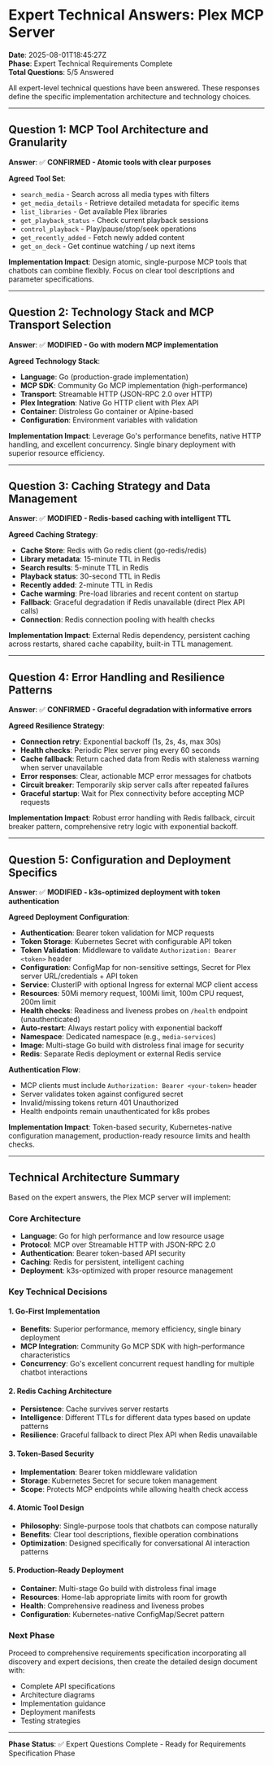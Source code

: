 # Expert Technical Answers: Plex MCP Server

**Date**: 2025-08-01T18:45:27Z  
**Phase**: Expert Technical Requirements Complete  
**Total Questions**: 5/5 Answered

All expert-level technical questions have been answered. These responses define the specific implementation architecture and technology choices.

---

## Question 1: MCP Tool Architecture and Granularity
**Answer**: ✅ **CONFIRMED - Atomic tools with clear purposes**

**Agreed Tool Set**:
- `search_media` - Search across all media types with filters
- `get_media_details` - Retrieve detailed metadata for specific items
- `list_libraries` - Get available Plex libraries
- `get_playback_status` - Check current playback sessions
- `control_playback` - Play/pause/stop/seek operations
- `get_recently_added` - Fetch newly added content
- `get_on_deck` - Get continue watching / up next items

**Implementation Impact**: Design atomic, single-purpose MCP tools that chatbots can combine flexibly. Focus on clear tool descriptions and parameter specifications.

---

## Question 2: Technology Stack and MCP Transport Selection
**Answer**: ✅ **MODIFIED - Go with modern MCP implementation**

**Agreed Technology Stack**:
- **Language**: Go (production-grade implementation)
- **MCP SDK**: Community Go MCP implementation (high-performance)
- **Transport**: Streamable HTTP (JSON-RPC 2.0 over HTTP)
- **Plex Integration**: Native Go HTTP client with Plex API
- **Container**: Distroless Go container or Alpine-based
- **Configuration**: Environment variables with validation

**Implementation Impact**: Leverage Go's performance benefits, native HTTP handling, and excellent concurrency. Single binary deployment with superior resource efficiency.

---

## Question 3: Caching Strategy and Data Management
**Answer**: ✅ **MODIFIED - Redis-based caching with intelligent TTL**

**Agreed Caching Strategy**:
- **Cache Store**: Redis with Go redis client (go-redis/redis)
- **Library metadata**: 15-minute TTL in Redis
- **Search results**: 5-minute TTL in Redis
- **Playback status**: 30-second TTL in Redis
- **Recently added**: 2-minute TTL in Redis
- **Cache warming**: Pre-load libraries and recent content on startup
- **Fallback**: Graceful degradation if Redis unavailable (direct Plex API calls)
- **Connection**: Redis connection pooling with health checks

**Implementation Impact**: External Redis dependency, persistent caching across restarts, shared cache capability, built-in TTL management.

---

## Question 4: Error Handling and Resilience Patterns
**Answer**: ✅ **CONFIRMED - Graceful degradation with informative errors**

**Agreed Resilience Strategy**:
- **Connection retry**: Exponential backoff (1s, 2s, 4s, max 30s)
- **Health checks**: Periodic Plex server ping every 60 seconds
- **Cache fallback**: Return cached data from Redis with staleness warning when server unavailable
- **Error responses**: Clear, actionable MCP error messages for chatbots
- **Circuit breaker**: Temporarily skip server calls after repeated failures
- **Graceful startup**: Wait for Plex connectivity before accepting MCP requests

**Implementation Impact**: Robust error handling with Redis fallback, circuit breaker pattern, comprehensive retry logic with exponential backoff.

---

## Question 5: Configuration and Deployment Specifics
**Answer**: ✅ **MODIFIED - k3s-optimized deployment with token authentication**

**Agreed Deployment Configuration**:
- **Authentication**: Bearer token validation for MCP requests
- **Token Storage**: Kubernetes Secret with configurable API token
- **Token Validation**: Middleware to validate `Authorization: Bearer <token>` header
- **Configuration**: ConfigMap for non-sensitive settings, Secret for Plex server URL/credentials + API token
- **Service**: ClusterIP with optional Ingress for external MCP client access
- **Resources**: 50Mi memory request, 100Mi limit, 100m CPU request, 200m limit
- **Health checks**: Readiness and liveness probes on `/health` endpoint (unauthenticated)
- **Auto-restart**: Always restart policy with exponential backoff
- **Namespace**: Dedicated namespace (e.g., `media-services`)
- **Image**: Multi-stage Go build with distroless final image for security
- **Redis**: Separate Redis deployment or external Redis service

**Authentication Flow**:
- MCP clients must include `Authorization: Bearer <your-token>` header
- Server validates token against configured secret
- Invalid/missing tokens return 401 Unauthorized
- Health endpoints remain unauthenticated for k8s probes

**Implementation Impact**: Token-based security, Kubernetes-native configuration management, production-ready resource limits and health checks.

---

## Technical Architecture Summary

Based on the expert answers, the Plex MCP server will implement:

### **Core Architecture**
- **Language**: Go for high performance and low resource usage
- **Protocol**: MCP over Streamable HTTP with JSON-RPC 2.0
- **Authentication**: Bearer token-based API security
- **Caching**: Redis for persistent, intelligent caching
- **Deployment**: k3s-optimized with proper resource management

### **Key Technical Decisions**

#### **1. Go-First Implementation**
- **Benefits**: Superior performance, memory efficiency, single binary deployment
- **MCP Integration**: Community Go MCP SDK with high-performance characteristics
- **Concurrency**: Go's excellent concurrent request handling for multiple chatbot interactions

#### **2. Redis Caching Architecture**
- **Persistence**: Cache survives server restarts
- **Intelligence**: Different TTLs for different data types based on update patterns
- **Resilience**: Graceful fallback to direct Plex API when Redis unavailable

#### **3. Token-Based Security**
- **Implementation**: Bearer token middleware validation
- **Storage**: Kubernetes Secret for secure token management
- **Scope**: Protects MCP endpoints while allowing health check access

#### **4. Atomic Tool Design**
- **Philosophy**: Single-purpose tools that chatbots can compose naturally
- **Benefits**: Clear tool descriptions, flexible operation combinations
- **Optimization**: Designed specifically for conversational AI interaction patterns

#### **5. Production-Ready Deployment**
- **Container**: Multi-stage Go build with distroless final image
- **Resources**: Home-lab appropriate limits with room for growth
- **Health**: Comprehensive readiness and liveness probes
- **Configuration**: Kubernetes-native ConfigMap/Secret pattern

### **Next Phase**
Proceed to comprehensive requirements specification incorporating all discovery and expert decisions, then create the detailed design document with:
- Complete API specifications
- Architecture diagrams
- Implementation guidance
- Deployment manifests
- Testing strategies

---

**Phase Status**: ✅ Expert Questions Complete - Ready for Requirements Specification Phase